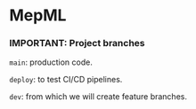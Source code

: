 # MepML
### IMPORTANT: Project branches

```main```: production code.

```deploy```: to test CI/CD pipelines.

```dev```: from which we will create feature branches.
